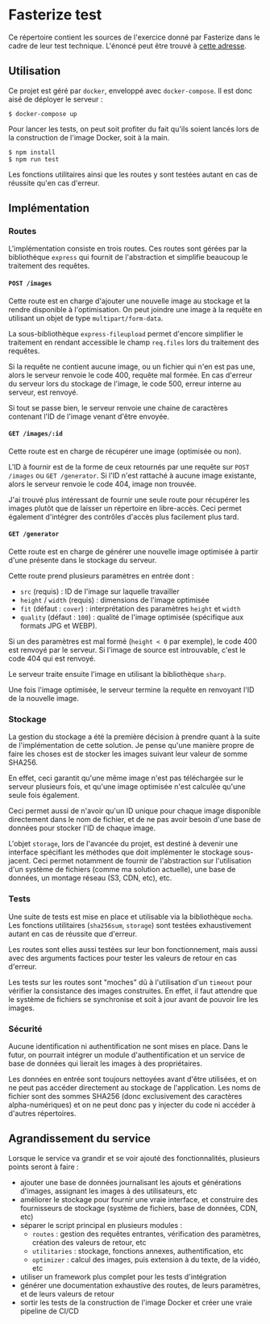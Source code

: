 # Fasterize test

Ce répertoire contient les sources de l'exercice donné par Fasterize dans le cadre de leur test technique.
L'énoncé peut être trouvé à [cette adresse](https://www.notion.so/Exercice-image-optimizer-843977f9216b480c89d2aafcbc3ecda7).


## Utilisation

Ce projet est géré par `docker`, enveloppé avec `docker-compose`.
Il est donc aisé de déployer le serveur :

```
$ docker-compose up
```

Pour lancer les tests, on peut soit profiter du fait qu'ils soient lancés lors de la construction de l'image Docker, soit à la main.

```
$ npm install
$ npm run test
```

Les fonctions utilitaires ainsi que les routes y sont testées autant en cas de réussite qu'en cas d'erreur.


## Implémentation


### Routes

L'implémentation consiste en trois routes.
Ces routes sont gérées par la bibliothèque `express` qui fournit de l'abstraction et simplifie beaucoup le traitement des requêtes.


#### `POST /images`

Cette route est en charge d'ajouter une nouvelle image au stockage et la rendre disponible à l'optimisation.
On peut joindre une image à la requête en utilisant un objet de type `multipart/form-data`.

La sous-bibliothèque `express-fileupload` permet d'encore simplifier le traitement en rendant accessible le champ `req.files` lors du traitement des requêtes.

Si la requête ne contient aucune image, ou un fichier qui n'en est pas une, alors le serveur renvoie le code 400, requête mal formée.
En cas d'erreur du serveur lors du stockage de l'image, le code 500, erreur interne au serveur, est renvoyé.

Si tout se passe bien, le serveur renvoie une chaine de caractères contenant l'ID de l'image venant d'être envoyée.


#### `GET /images/:id`

Cette route est en charge de récupérer une image (optimisée ou non).

L'ID à fournir est de la forme de ceux retournés par une requête sur `POST /images` ou `GET /generator`.
Si l'ID n'est rattaché à aucune image existante, alors le serveur renvoie le code 404, image non trouvée.

J'ai trouvé plus intéressant de fournir une seule route pour récupérer les images plutôt que de laisser un répertoire en libre-accès.
Ceci permet également d'intégrer des contrôles d'accès plus facilement plus tard.


#### `GET /generator`

Cette route est en charge de générer une nouvelle image optimisée à partir d'une présente dans le stockage du serveur.

Cette route prend plusieurs paramètres en entrée dont :

- `src` (requis) : ID de l'image sur laquelle travailler
- `height` / `width` (requis) : dimensions de l'image optimisée
- `fit` (défaut : `cover`) : interprétation des paramètres `height` et `width`
- `quality` (défaut : `100`) : qualité de l'image optimisée (spécifique aux formats JPG et WEBP).

Si un des paramètres est mal formé (`height < 0` par exemple), le code 400 est renvoyé par le serveur.
Si l'image de source est introuvable, c'est le code 404 qui est renvoyé.

Le serveur traite ensuite l'image en utilisant la bibliothèque `sharp`.

Une fois l'image optimisée, le serveur termine la requête en renvoyant l'ID de la nouvelle image.


### Stockage

La gestion du stockage a été la première décision à prendre quant à la suite de l'implémentation de cette solution.
Je pense qu'une manière propre de faire les choses est de stocker les images suivant leur valeur de somme SHA256.

En effet, ceci garantit qu'une même image n'est pas téléchargée sur le serveur plusieurs fois, et qu'une image optimisée n'est calculée qu'une seule fois également.

Ceci permet aussi de n'avoir qu'un ID unique pour chaque image disponible directement dans le nom de fichier, et de ne pas avoir besoin d'une base de données pour stocker l'ID de chaque image.

L'objet `storage`, lors de l'avancée du projet, est destiné à devenir une interface spécifiant les méthodes que doit implémenter le stockage sous-jacent.
Ceci permet notamment de fournir de l'abstraction sur l'utilisation d'un système de fichiers (comme ma solution actuelle), une base de données, un montage réseau (S3, CDN, etc), etc.


### Tests

Une suite de tests est mise en place et utilisable via la bibliothèque `mocha`.
Les fonctions utilitaires (`sha256sum`, `storage`) sont testées exhaustivement autant en cas de réussite que d'erreur.

Les routes sont elles aussi testées sur leur bon fonctionnement, mais aussi avec des arguments factices pour tester les valeurs de retour en cas d'erreur.

Les tests sur les routes sont "moches" dû à l'utilisation d'un `timeout` pour vérifier la consistance des images construites.
En effet, il faut attendre que le système de fichiers se synchronise et soit à jour avant de pouvoir lire les images.


### Sécurité

Aucune identification ni authentification ne sont mises en place.
Dans le futur, on pourrait intégrer un module d'authentification et un service de base de données qui lierait les images à des propriétaires.

Les données en entrée sont toujours nettoyées avant d'être utilisées, et on ne peut pas accéder directement au stockage de l'application.
Les noms de fichier sont des sommes SHA256 (donc exclusivement des caractères alpha-numériques) et on ne peut donc pas y injecter du code ni accéder à d'autres répertoires.


## Agrandissement du service

Lorsque le service va grandir et se voir ajouté des fonctionnalités, plusieurs points seront à faire :

- ajouter une base de données journalisant les ajouts et générations d'images, assignant les images à des utilisateurs, etc
- améliorer le stockage pour fournir une vraie interface, et construire des fournisseurs de stockage (système de fichiers, base de données, CDN, etc)
- séparer le script principal en plusieurs modules :
	- `routes` : gestion des requêtes entrantes, vérification des paramètres, création des valeurs de retour, etc
	- `utilitaries` : stockage, fonctions annexes, authentification, etc
	- `optimizer` : calcul des images, puis extension à du texte, de la vidéo, etc
- utiliser un framework plus complet pour les tests d'intégration
- générer une documentation exhaustive des routes, de leurs paramètres, et de leurs valeurs de retour
- sortir les tests de la construction de l'image Docker et créer une vraie pipeline de CI/CD
